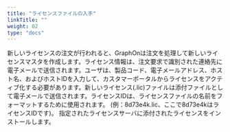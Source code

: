 ```yaml
---
title: "ライセンスファイルの入手"
linkTitle: ""
weight: 02
type: "docs"
---
```


新しいライセンスの注文が行われると、GraphOnは注文を処理して新しいライセンスマスタを作成します。ライセンス情報は、注文要求で識別された連絡先に電子メールで送信されます。ユーザは、製品コード、電子メールアドレス、ホスト名、およびホストIDを入力して、カスタマーポータルからライセンスをアクティブ化する必要があります。新しいライセンス(.lic)ファイルは添付ファイルとして電子メールで送信されます。ライセンスIDは、ライセンスファイルの名前をフォーマットするために使用されます。 (例：8d73e4k.lic、ここで8d73e4kはライセンスIDです)。 指定されたライセンスサーバに添付されたライセンスをインストールします。
